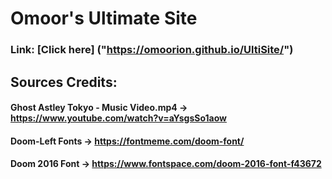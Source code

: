 # Omoor's Ultimate Site

### Link: [Click here] ("https://omoorion.github.io/UltiSite/")

## Sources Credits:

#### Ghost Astley Tokyo - Music Video.mp4 -> https://www.youtube.com/watch?v=aYsgsSo1aow

#### Doom-Left Fonts -> https://fontmeme.com/doom-font/

#### Doom 2016 Font -> https://www.fontspace.com/doom-2016-font-f43672
